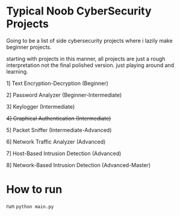 # Typical Noob CyberSecurity Projects
Going to be a list of side cybersecurity projects where i lazily make beginner projects.

starting with projects in this manner, all projects are just a rough interpretation not the final polished version. just playing around and learning. 

1] Text Encryption-Decryption (Beginner)

2] Password Analyzer (Beginner-Intermediate)

3] Keylogger (Intermediate)

~~4] Graphical Authentication (Intermediate)~~

5] Packet Sniffer (Intermediate-Advanced)

6] Network Traffic Analyzer (Advanced)

7] Host-Based Intrusion Detection (Advanced)

8] Network-Based Intrusion Detection (Advanced-Master)


# How to run
run ```python main.py```
